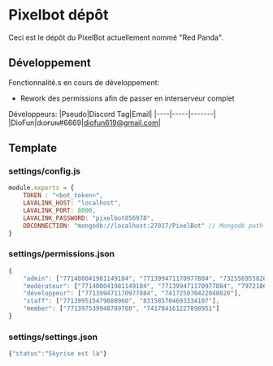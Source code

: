 # Pixelbot dépôt

Ceci est le dépôt du PixelBot actuellement nommé "Red Panda".

## Développement 

Fonctionnalité.s en cours de développement:
* Rework des permissions afin de passer en interserveur complet

Développeurs:
|Pseudo|Discord Tag|Email|
|----|-----|-------| 
|DioFun|dιoғυɴ#6669|diofun619@gmail.com|


## Template
### settings/config.js
```javascript
module.exports = {
    TOKEN : "<bot_token>",
    LAVALINK_HOST: "localhost",
    LAVALINK_PORT: 8000,
    LAVALINK_PASSWORD: "pixelbot856978",
    DBCONNECTION: "mongodb://localhost:27017/PixelBot" // Mongodb path
}
```
### settings/permissions.json
```javascript 
{
    "admin": ["771400041981149184", "771399471170977884", "732556955826126898"],
    "modérateur": ["771400041981149184", "771399471170977884", "797218602892918786", "732557014277947413", "854110202697220116", "732556955826126898"],
    "développeur": ["771399471170977884", "741725070422048820"],
    "staff": ["771399515479080960", "831585704693334107"],
    "member": ["771397539948789780", "741784161227898951"]
}
```
### settings/settings.json
```javascript 
{"status":"Skyrise est là"}
```
